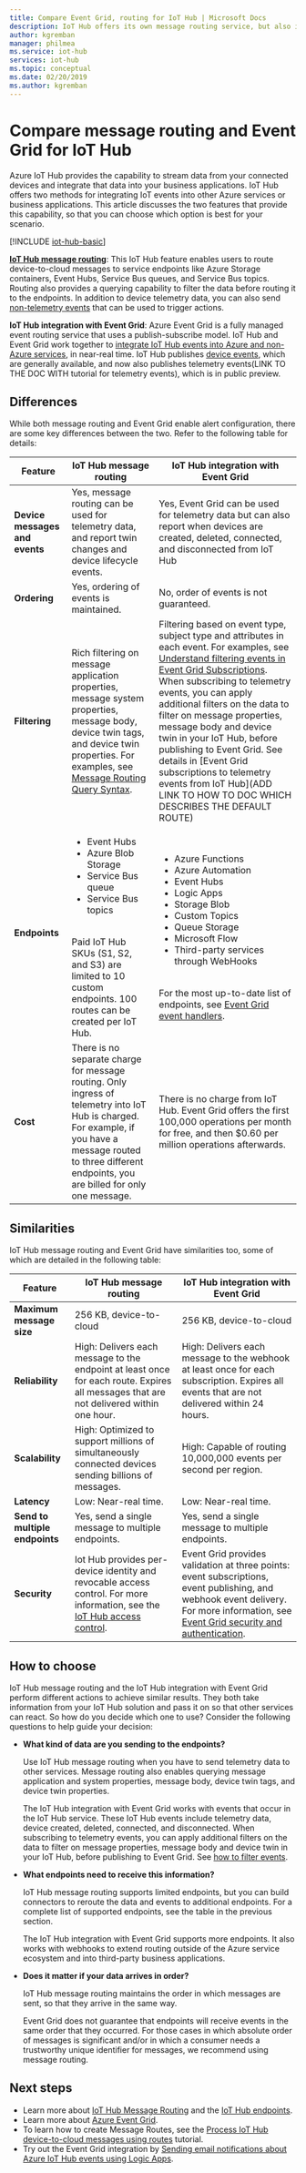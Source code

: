 ```yaml
---
title: Compare Event Grid, routing for IoT Hub | Microsoft Docs
description: IoT Hub offers its own message routing service, but also integrates with Event Grid for event publishing. Compare the two features. 
author: kgremban
manager: philmea
ms.service: iot-hub
services: iot-hub
ms.topic: conceptual
ms.date: 02/20/2019
ms.author: kgremban
---
```


# Compare message routing and Event Grid for IoT Hub

Azure IoT Hub provides the capability to stream data from your connected devices and integrate that data into your business applications. IoT Hub offers two methods for integrating IoT events into other Azure services or business applications. This article discusses the two features that provide this capability, so that you can choose which option is best for your scenario.

[!INCLUDE [iot-hub-basic](../../includes/iot-hub-basic-partial.md)]

**[IoT Hub message routing](iot-hub-devguide-messages-d2c.md)**: This IoT Hub feature enables users to route device-to-cloud messages to service endpoints like Azure Storage containers, Event Hubs, Service Bus queues, and Service Bus topics. Routing also provides a querying capability to filter the data before routing it to the endpoints. In addition to device telemetry data, you can also send [non-telemetry events](iot-hub-devguide-messages-d2c.md#non-telemetry-events) that can be used to trigger actions. 

**IoT Hub integration with Event Grid**: Azure Event Grid is a fully managed event routing service that uses a publish-subscribe model. IoT Hub and Event Grid work together to [integrate IoT Hub events into Azure and non-Azure services](iot-hub-event-grid.md), in near-real time. IoT Hub publishes [device events](iot-hub-event-grid.md#event-types), which are generally available, and now also publishes telemetry events(LINK TO THE DOC WITH tutorial for telemetry events), which is in public preview.

## Differences

While both message routing and Event Grid enable alert configuration, there are some key differences between the two. Refer to the following table for details:

| Feature | IoT Hub message routing | IoT Hub integration with Event Grid |
| ------- | --------------- | ---------- |
| **Device messages and events** | Yes, message routing can be used for telemetry data, and report twin changes and device lifecycle events. | Yes, Event Grid can be used for telemetry data but can also report when devices are created, deleted, connected, and disconnected from IoT Hub |
| **Ordering** | Yes, ordering of events is maintained.  | No, order of events is not guaranteed. | 
| **Filtering** | Rich filtering on message application properties, message system properties, message body, device twin tags, and device twin properties. For examples, see [Message Routing Query Syntax](iot-hub-devguide-routing-query-syntax.md). | Filtering based on event type, subject type and attributes in each event. For examples, see [Understand filtering events in Event Grid Subscriptions](../event-grid/event-filtering.md). When subscribing to telemetry events, you can apply additional filters on the data to filter on message properties, message body and device twin in your IoT Hub, before publishing to Event Grid. See details in [Event Grid subscriptions to telemetry events from IoT Hub](ADD LINK TO HOW TO DOC WHICH DESCRIBES THE DEFAULT ROUTE) |
| **Endpoints** | <ul><li>Event Hubs</li> <li>Azure Blob Storage</li> <li>Service Bus queue</li> <li>Service Bus topics</li></ul><br>Paid IoT Hub SKUs (S1, S2, and S3) are limited to 10 custom endpoints. 100 routes can be created per IoT Hub. | <ul><li>Azure Functions</li> <li>Azure Automation</li> <li>Event Hubs</li> <li>Logic Apps</li> <li>Storage Blob</li> <li>Custom Topics</li> <li>Queue Storage</li> <li>Microsoft Flow</li> <li>Third-party services through WebHooks</li></ul><br>For the most up-to-date list of endpoints, see [Event Grid event handlers](../event-grid/overview.md#event-handlers). |
| **Cost** | There is no separate charge for message routing. Only ingress of telemetry into IoT Hub is charged. For example, if you have a message routed to three different endpoints, you are billed for only one message. | There is no charge from IoT Hub. Event Grid offers the first 100,000 operations per month for free, and then $0.60 per million operations afterwards. |

## Similarities

IoT Hub message routing and Event Grid have similarities too, some of which are detailed in the following table:

| Feature | IoT Hub message routing | IoT Hub integration with Event Grid |
| ------- | --------------- | ---------- |
| **Maximum message size** | 256 KB, device-to-cloud | 256 KB, device-to-cloud |
| **Reliability** | High: Delivers each message to the endpoint at least once for each route. Expires all messages that are not delivered within one hour. | High: Delivers each message to the webhook at least once for each subscription. Expires all events that are not delivered within 24 hours. | 
| **Scalability** | High: Optimized to support millions of simultaneously connected devices sending billions of messages. | High: Capable of routing 10,000,000 events per second per region. |
| **Latency** | Low: Near-real time. | Low: Near-real time. |
| **Send to multiple endpoints** | Yes, send a single message to multiple endpoints. | Yes, send a single message to multiple endpoints.  
| **Security** | Iot Hub provides per-device identity and revocable access control. For more information, see the [IoT Hub access control](iot-hub-devguide-security.md). | Event Grid provides validation at three points: event subscriptions, event publishing, and webhook event delivery. For more information, see [Event Grid security and authentication](../event-grid/security-authentication.md). |

## How to choose

IoT Hub message routing and the IoT Hub integration with Event Grid perform different actions to achieve similar results. They both take information from your IoT Hub solution and pass it on so that other services can react. So how do you decide which one to use? Consider the following questions to help guide your decision: 

* **What kind of data are you sending to the endpoints?**

   Use IoT Hub message routing when you have to send telemetry data to other services. Message routing also enables querying message application and system properties, message body, device twin tags, and device twin properties.

   The IoT Hub integration with Event Grid works with events that occur in the IoT Hub service. These IoT Hub events include telemetry data, device created, deleted, connected, and disconnected. When subscribing to telemetry events, you can apply additional filters on the data to filter on message properties, message body and device twin in your IoT Hub, before publishing to Event Grid. See [how to filter events](../iot-hub-event-grid.md#filter-events).

* **What endpoints need to receive this information?**

   IoT Hub message routing supports limited endpoints, but you can build connectors to reroute the data and events to additional endpoints. For a complete list of supported endpoints, see the table in the previous section. 

   The IoT Hub integration with Event Grid supports more endpoints. It also works with webhooks to extend routing outside of the Azure service ecosystem and into third-party business applications. 

* **Does it matter if your data arrives in order?**

   IoT Hub message routing maintains the order in which messages are sent, so that they arrive in the same way.

   Event Grid does not guarantee that endpoints will receive events in the same order that they occurred. For those cases in which absolute order of messages is significant and/or in which a consumer needs a trustworthy unique identifier for messages, we recommend using message routing. 

## Next steps

* Learn more about [IoT Hub Message Routing](iot-hub-devguide-messages-d2c.md) and the [IoT Hub endpoints](iot-hub-devguide-endpoints.md).
* Learn more about [Azure Event Grid](../event-grid/overview.md).
* To learn how to create Message Routes, see the [Process IoT Hub device-to-cloud messages using routes](../iot-hub/tutorial-routing.md) tutorial.
* Try out the Event Grid integration by [Sending email notifications about Azure IoT Hub events using Logic Apps](../event-grid/publish-iot-hub-events-to-logic-apps.md).